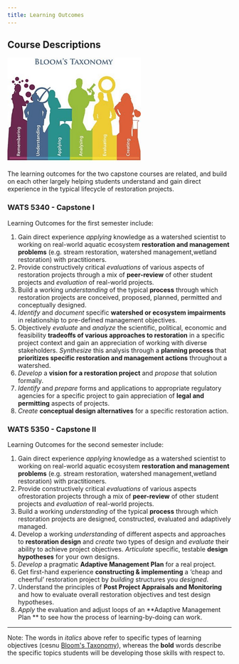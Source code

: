 ```yaml
---
title: Learning Outcomes
---
```


## Course Descriptions

![Blooms](../assets/Images/Blooms.png)

The learning outcomes for the two capstone courses are related, and build on each other largely helping students understand and gain direct experience in the typical lifecycle of restoration projects.

### WATS 5340 - Capstone I

Learning Outcomes for the first semester include:

1. Gain direct experience *applying* knowledge as a watershed scientist to working on real-world aquatic ecosystem **restoration and management problems** (e.g. stream restoration, watershed management,wetland restoration) with practitioners. 
2. Provide constructively critical *evaluations* of various aspects of restoration projects through a mix of **peer-review** of other student projects and *evaluation* of real-world projects.
3. Build a working *understanding* of the typical **process** through which restoration projects are conceived, proposed, planned, permitted and conceptually designed. 
4. *Identify* and *document* specific **watershed or ecosystem impairments** in relationship to pre-defined management objectives.
5. Objectively *evaluate* and *analyze* the scientific, political, economic and feasibility **tradeoffs of various approaches to restoration** in a specific project context and gain an appreciation of working with diverse stakeholders. *Synthesize* this analysis through a **planning process** that **prioritizes specific restoration and management actions** throughout a watershed.
6. *Develop* a **vision for a restoration project** and *propose* that solution formally.
7. *Identify* and *prepare* forms and applications to appropriate regulatory agencies for a specific project to gain appreciation of **legal and permitting** aspects of projects.
8. *Create* **conceptual design alternatives** for a specific restoration action.


### WATS 5350 - Capstone II

Learning Outcomes for the second semester include:

1. Gain direct experience *applying* knowledge as a watershed scientist to working on real-world aquatic ecosystem **restoration and management problems** (e.g. stream restoration, watershed management,wetland restoration) with practitioners. 
2. Provide constructively critical *evaluations* of various aspects ofrestoration projects through a mix of **peer-review** of other student projects and *evaluation* of real-world projects.
3. Build a working *understanding* of the typical **process** through which restoration projects are designed, constructed, evaluated and adaptively managed. 
4. Develop a working *understanding* of different aspects and approaches to **restoration design** and *create* two types of design and *evaluate* their ability to achieve project objectives. *Articulate* specific, testable **design hypotheses** for your own designs.
5. *Develop* a pragmatic **Adaptive Management Plan** for a real project.
6. Get first-hand experience **constructing & implementing** a ‘cheap and cheerful’ restoration project by *building* structures you *designed*.
7. Understand the principles of **Post Project Appraisals and Monitoring** and how to evaluate overall restoration objectives and test design hypotheses. 
8. *Apply* the evaluation and adjust loops of an **Adaptive Management Plan ** to see how the process of learning-by-doing can work.

---
Note: The words in *italics* above refer to specific types of learning objectives (cesnu [Bloom's Taxonomy](https://cft.vanderbilt.edu/guides-sub-pages/blooms-taxonomy/)), whereas the **bold** words describe the specific topics students will be developing those skills with respect to. 